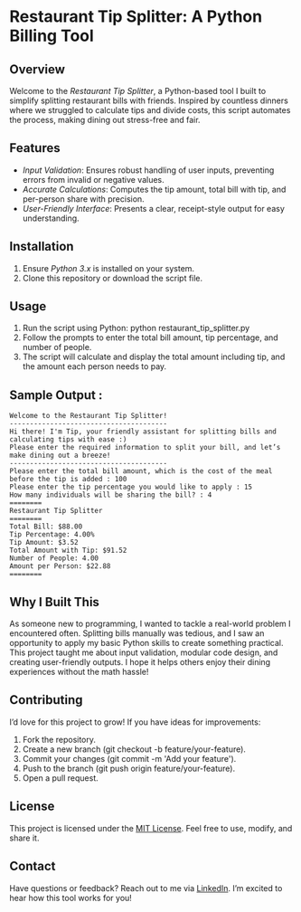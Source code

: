 # Restaurant Tip Splitter: A Python Billing Tool

## Overview
Welcome to the *Restaurant Tip Splitter*, a Python-based tool I built to simplify splitting restaurant bills with friends. Inspired by countless dinners where we struggled to calculate tips and divide costs, this script automates the process, making dining out stress-free and fair.

## Features
- *Input Validation*: Ensures robust handling of user inputs, preventing errors from invalid or negative values.
- *Accurate Calculations*: Computes the tip amount, total bill with tip, and per-person share with precision.
- *User-Friendly Interface*: Presents a clear, receipt-style output for easy understanding.

## Installation
1. Ensure *Python 3.x* is installed on your system.
2. Clone this repository or download the script file.

## Usage
1. Run the script using Python: python restaurant_tip_splitter.py
2. Follow the prompts to enter the total bill amount, tip percentage, and number of    people.
3. The script will calculate and display the total amount including tip, and the amount each person needs to pay.

## Sample Output :
```
Welcome to the Restaurant Tip Splitter!
---------------------------------------
Hi there! I'm Tip, your friendly assistant for splitting bills and calculating tips with ease :)
Please enter the required information to split your bill, and let’s make dining out a breeze!
---------------------------------------
Please enter the total bill amount, which is the cost of the meal before the tip is added : 100
Please enter the tip percentage you would like to apply : 15
How many individuals will be sharing the bill? : 4
========
Restaurant Tip Splitter
========
Total Bill: $88.00
Tip Percentage: 4.00%
Tip Amount: $3.52
Total Amount with Tip: $91.52
Number of People: 4.00
Amount per Person: $22.88
========
```

## Why I Built This
As someone new to programming, I wanted to tackle a real-world problem I encountered often. Splitting bills manually was tedious, and I saw an opportunity to apply my basic Python skills to create something practical. This project taught me about input validation, modular code design, and creating user-friendly outputs. I hope it helps others enjoy their dining experiences without the math hassle!

## Contributing
I’d love for this project to grow! If you have ideas for improvements:
1. Fork the repository.
2. Create a new branch (git checkout -b feature/your-feature).
3. Commit your changes (git commit -m 'Add your feature').
4. Push to the branch (git push origin feature/your-feature).
5. Open a pull request.

## License
This project is licensed under the [MIT License](). Feel free to use, modify, and share it.

## Contact
Have questions or feedback? Reach out to me via [LinkedIn](www.linkedin.com/in/sheikh-negar-sultana-788779263). I’m excited to hear how this tool works for you!
